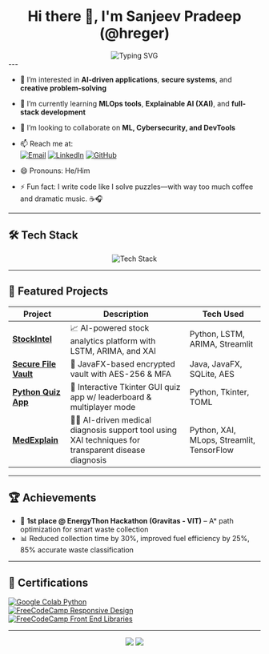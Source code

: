 <h1 align="center">Hi there 👋, I'm Sanjeev Pradeep (@hreger)</h1>
<div align="center">
  <img src="https://readme-typing-svg.demolab.com?font=Fira+Code&size=20&pause=1000&color=58A6FF&width=700&lines=AI+enthusiast+%7C+Secure+Systems+Builder;Software+Developer+%7C+CS+Undergrad+at+VIT;Let's+build+something+cool+!" alt="Typing SVG" />
</div>
---

- 👀 I’m interested in **AI-driven applications**, **secure systems**, and **creative problem-solving**
- 🌱 I’m currently learning **MLOps tools**, **Explainable AI (XAI)**, and **full-stack development**
- 💞️ I’m looking to collaborate on **ML, Cybersecurity, and DevTools**
- 📫 Reach me at:  
  [![Email](https://img.shields.io/badge/Email-%23117ACA.svg?style=for-the-badge&logo=gmail&logoColor=white)](mailto:sanjeevpradeep.p2022@vitstudent.ac.in)
  [![LinkedIn](https://img.shields.io/badge/LinkedIn-%230077B5.svg?style=for-the-badge&logo=linkedin&logoColor=white)](https://www.linkedin.com/in/p-sanjeev-pradeep)
  [![GitHub](https://img.shields.io/badge/GitHub-%23181717.svg?style=for-the-badge&logo=github&logoColor=white)](https://github.com/hreger)

- 😄 Pronouns: He/Him  
- ⚡ Fun fact: I write code like I solve puzzles—with way too much coffee and dramatic music. ☕🎧

---

## 🛠 Tech Stack

<p align="center">
  <img src="https://skillicons.dev/icons?i=python,java,cpp,react,nodejs,html,css,js,mysql,sqlite,git,figma&theme=dark" alt="Tech Stack" />
</p>

---

## 🌟 Featured Projects

| Project | Description | Tech Used |
|---------|-------------|-----------|
| [**StockIntel**](https://github.com/hreger/stockintel) | 📈 AI-powered stock analytics platform with LSTM, ARIMA, and XAI | Python, LSTM, ARIMA, Streamlit |
| [**Secure File Vault**](https://github.com/hreger/secure-file-vault) | 🔐 JavaFX-based encrypted vault with AES-256 & MFA | Java, JavaFX, SQLite, AES |
| [**Python Quiz App**](https://github.com/hreger/python-quiz-application) | 🧠 Interactive Tkinter GUI quiz app w/ leaderboard & multiplayer mode | Python, Tkinter, TOML |
| [**MedExplain**](https://github.com/hreger/MedExplain) | 🧠💉 AI-driven medical diagnosis support tool using XAI techniques for transparent disease diagnosis | Python, XAI, MLops, Streamlit, TensorFlow |

---

## 🏆 Achievements

- 🥇 **1st place @ EnergyThon Hackathon (Gravitas - VIT)** – A* path optimization for smart waste collection  
- 📊 Reduced collection time by 30%, improved fuel efficiency by 25%, 85% accurate waste classification  

---

## 📜 Certifications

[![Google Colab Python](https://img.shields.io/badge/Google%20Colab-Python-yellow?style=flat-square&logo=googlecolab)]()  
[![FreeCodeCamp Responsive Design](https://img.shields.io/badge/FreeCodeCamp-Responsive_Design-brightgreen?style=flat-square&logo=freecodecamp)]()  
[![FreeCodeCamp Front End Libraries](https://img.shields.io/badge/FreeCodeCamp-Front_End_Libraries-green?style=flat-square&logo=freecodecamp)]()

---

<p align="center">
  <img src="https://github-readme-stats.vercel.app/api?username=hreger&show_icons=true&theme=github_dark&count_private=true" />
  <img src="https://streak-stats.demolab.com?user=hreger&theme=github-dark-blue" />
<!---
hreger/hreger is a ✨ special ✨ repository because its `README.md` (this file) appears on your GitHub profile.
--->
